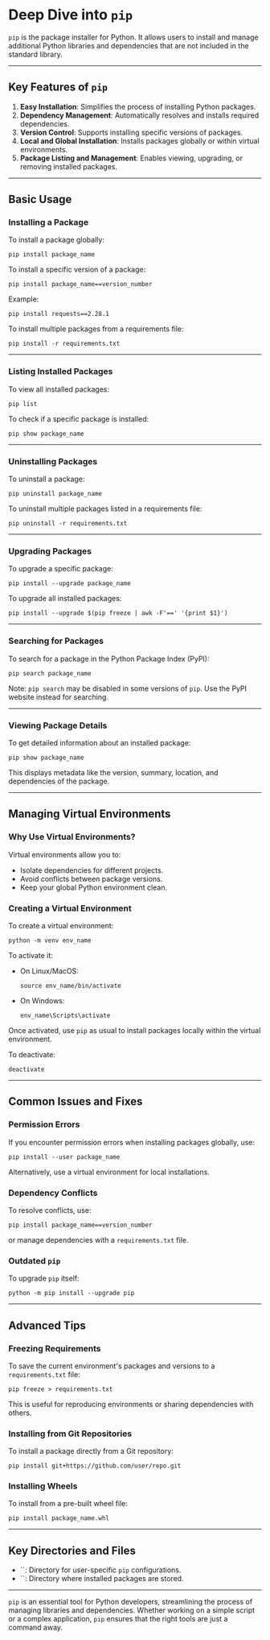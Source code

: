 # Deep Dive into `pip`

`pip` is the package installer for Python. It allows users to install and manage additional Python libraries and dependencies that are not included in the standard library.

---

## Key Features of `pip`

1. **Easy Installation**: Simplifies the process of installing Python packages.
2. **Dependency Management**: Automatically resolves and installs required dependencies.
3. **Version Control**: Supports installing specific versions of packages.
4. **Local and Global Installation**: Installs packages globally or within virtual environments.
5. **Package Listing and Management**: Enables viewing, upgrading, or removing installed packages.

---

## Basic Usage

### Installing a Package

To install a package globally:

```
pip install package_name
```

To install a specific version of a package:

```
pip install package_name==version_number
```

Example:

```
pip install requests==2.28.1
```

To install multiple packages from a requirements file:

```
pip install -r requirements.txt
```

---

### Listing Installed Packages

To view all installed packages:

```
pip list
```

To check if a specific package is installed:

```
pip show package_name
```

---

### Uninstalling Packages

To uninstall a package:

```
pip uninstall package_name
```

To uninstall multiple packages listed in a requirements file:

```
pip uninstall -r requirements.txt
```

---

### Upgrading Packages

To upgrade a specific package:

```
pip install --upgrade package_name
```

To upgrade all installed packages:

```
pip install --upgrade $(pip freeze | awk -F'==' '{print $1}')
```

---

### Searching for Packages

To search for a package in the Python Package Index (PyPI):

```
pip search package_name
```

Note: `pip search` may be disabled in some versions of `pip`. Use the PyPI website instead for searching.

---

### Viewing Package Details

To get detailed information about an installed package:

```
pip show package_name
```

This displays metadata like the version, summary, location, and dependencies of the package.

---

## Managing Virtual Environments

### Why Use Virtual Environments?

Virtual environments allow you to:

- Isolate dependencies for different projects.
- Avoid conflicts between package versions.
- Keep your global Python environment clean.

### Creating a Virtual Environment

To create a virtual environment:

```
python -m venv env_name
```

To activate it:

- On Linux/MacOS:
    
    ```
    source env_name/bin/activate
    ```
    
- On Windows:
    
    ```
    env_name\Scripts\activate
    ```
    

Once activated, use `pip` as usual to install packages locally within the virtual environment.

To deactivate:

```
deactivate
```

---

## Common Issues and Fixes

### Permission Errors

If you encounter permission errors when installing packages globally, use:

```
pip install --user package_name
```

Alternatively, use a virtual environment for local installations.

### Dependency Conflicts

To resolve conflicts, use:

```
pip install package_name==version_number
```

or manage dependencies with a `requirements.txt` file.

### Outdated `pip`

To upgrade `pip` itself:

```
python -m pip install --upgrade pip
```

---

## Advanced Tips

### Freezing Requirements

To save the current environment's packages and versions to a `requirements.txt` file:

```
pip freeze > requirements.txt
```

This is useful for reproducing environments or sharing dependencies with others.

### Installing from Git Repositories

To install a package directly from a Git repository:

```
pip install git+https://github.com/user/repo.git
```

### Installing Wheels

To install from a pre-built wheel file:

```
pip install package_name.whl
```

---

## Key Directories and Files

- ``: Directory for user-specific `pip` configurations.
- ``: Directory where installed packages are stored.

---

`pip` is an essential tool for Python developers, streamlining the process of managing libraries and dependencies. Whether working on a simple script or a complex application, `pip` ensures that the right tools are just a command away.